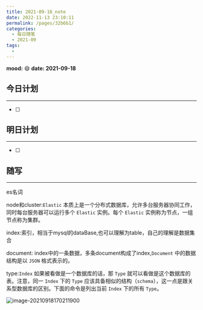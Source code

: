 ```yaml
---
title: 2021-09-18_note
date: 2022-11-13 23:10:11
permalink: /pages/32b6b1/
categories:
  - 每日随笔
  - 2021-09
tags:
  - 
---
```

**mood:** :smile:  																		**date: 2021-09-18**  
## 今日计划  
------
- [ ]  
## 明日计划  
------
- [ ]  
## 随写 
------

es名词

node和cluster:`Elastic` 本质上是一个分布式数据库，允许多台服务器协同工作，同时每台服务器可以运行多个 `Elastic` 实例。每个 `Elastic` 实例称为节点，一组节点称为集群。

index:索引，相当于mysql的dataBase,也可以理解为table，自己的理解是数据集合

document: index中的一条数据，多条document构成了index,`Document` 中的数据结构是以 `JSON` 格式表示的。

type:`Index` 如果被看做是一个数据库的话，那 `Type` 就可以看做是这个数据库的表。注意，同一 `Index` 下的 `Type` 应该具备相似的结构（`schema`），这一点是跟关系型数据库的区别。下面的命令是列出当前 `Index` 下的所有 `Type`。



![image-20210918170211900](https://img.ggball.top/picGo/image-20210918170211900.png)